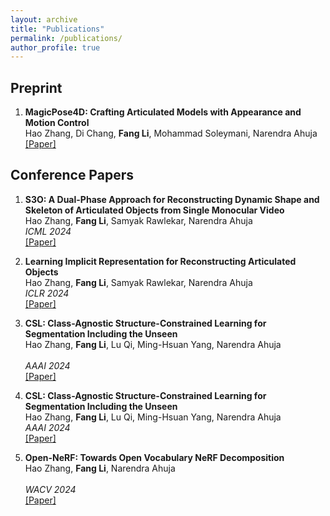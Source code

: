 ```yaml
---
layout: archive
title: "Publications"
permalink: /publications/
author_profile: true
---
```


## Preprint
1.  <b>MagicPose4D: Crafting Articulated Models with Appearance and Motion Control</b> <br>
    Hao Zhang, Di Chang, <b>Fang Li</b>, Mohammad Soleymani, Narendra Ahuja 
    <br>[[Paper]](https://arxiv.org/abs/2405.14017v1)

    
## Conference Papers
1.  <b>S3O: A Dual-Phase Approach for Reconstructing Dynamic Shape and Skeleton of Articulated Objects from Single Monocular Video</b> <br>
    Hao Zhang, <b>Fang Li</b>, Samyak Rawlekar, Narendra Ahuja 
    <br><i>ICML 2024</i>
    <br>[[Paper]](https://arxiv.org/abs/2405.12607)

1.  <b>Learning Implicit Representation for Reconstructing Articulated Objects</b> <br>
    Hao Zhang, <b>Fang Li</b>, Samyak Rawlekar, Narendra Ahuja 
    <br><i>ICLR 2024</i>
    <br>[[Paper]](https://arxiv.org/abs/2401.08809) 
    
1.  <b>CSL: Class-Agnostic Structure-Constrained Learning for Segmentation Including the Unseen</b> <br>
    Hao Zhang, <b>Fang Li</b>, Lu Qi, Ming-Hsuan Yang, Narendra Ahuja  
    <br><i>AAAI 2024</i>
    <br>[[Paper]](https://arxiv.org/abs/2312.05538)
    
1.  <b>CSL: Class-Agnostic Structure-Constrained Learning for Segmentation Including the Unseen</b>  
    Hao Zhang, <b>Fang Li</b>, Lu Qi, Ming-Hsuan Yang, Narendra Ahuja  
    <i>AAAI 2024</i>  
    [[Paper]](https://arxiv.org/abs/2312.05538)


1.  <b>Open-NeRF: Towards Open Vocabulary NeRF Decomposition</b> <br>
    Hao Zhang, <b>Fang Li</b>, Narendra Ahuja  
    <br><i>WACV 2024</i>
    <br>[[Paper]](https://arxiv.org/abs/2310.16383)







